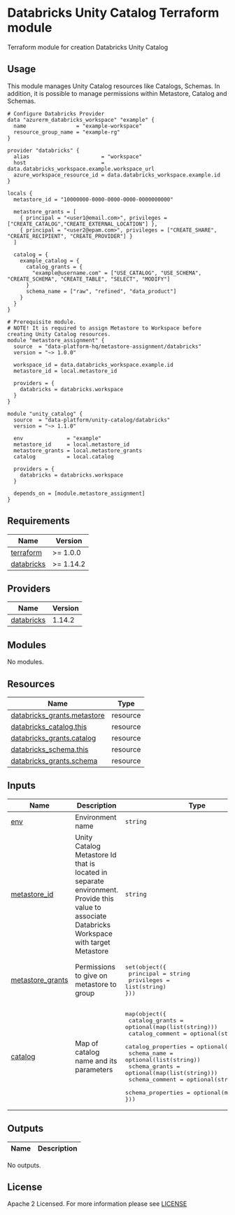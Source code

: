 # Databricks Unity Catalog Terraform module
Terraform module for creation Databricks Unity Catalog

## Usage
This module manages Unity Catalog resources like Catalogs, Schemas. In addition, it is possible to manage permissions within Metastore, Catalog and Schemas.
```hcl
# Configure Databricks Provider
data "azurerm_databricks_workspace" "example" {
  name                = "example-workspace"
  resource_group_name = "example-rg"
}

provider "databricks" {
  alias                       = "workspace"
  host                        = data.databricks_workspace.example.workspace_url
  azure_workspace_resource_id = data.databricks_workspace.example.id
}

locals {
  metastore_id = "10000000-0000-0000-0000-0000000000"
  
  metastore_grants = [
    { principal = "<user1@email.com>", privileges = ["CREATE_CATALOG","CREATE_EXTERNAL_LOCATION"] }, 
    { principal = "<user2@epam.com>", privileges = ["CREATE_SHARE", "CREATE_RECIPIENT", "CREATE_PROVIDER"] }
  ]
  
  catalog = {
    example_catalog = {
      catalog_grants = {
        "example@username.com" = ["USE_CATALOG", "USE_SCHEMA", "CREATE_SCHEMA", "CREATE_TABLE", "SELECT", "MODIFY"]
      }
      schema_name = ["raw", "refined", "data_product"]
    }
  }
}

# Prerequisite module.
# NOTE! It is required to assign Metastore to Workspace before creating Unity Catalog resources.
module "metastore_assignment" {
  source  = "data-platform-hq/metastore-assignment/databricks"
  version = "~> 1.0.0"

  workspace_id = data.databricks_workspace.example.id
  metastore_id = local.metastore_id

  providers = {
    databricks = databricks.workspace
  }
}

module "unity_catalog" {
  source  = "data-platform/unity-catalog/databricks"
  version = "~> 1.1.0"

  env              = "example"
  metastore_id     = local.metastore_id
  metastore_grants = local.metastore_grants
  catalog          = local.catalog

  providers = {
    databricks = databricks.workspace
  }
  
  depends_on = [module.metastore_assignment]
}
```
<!-- BEGIN_TF_DOCS -->
## Requirements

| Name                                                                      | Version   |
| ------------------------------------------------------------------------- | --------- |
| <a name="requirement_terraform"></a> [terraform](#requirement\_terraform)    | >= 1.0.0  |
| <a name="requirement_databricks"></a> [databricks](#requirement\_databricks) | >= 1.14.2  |


## Providers

| Name                                                          | Version   |
| ------------------------------------------------------------- | --------- |
| <a name="provider_databricks"></a> [databricks](#provider\_databricks) | 1.14.2   |


## Modules

No modules.

## Resources

| Name                                                                                                                                                    | Type     |
| ------------------------------------------------------------------------------------------------------------------------------------------------------- | -------- |
| [databricks_grants.metastore](https://registry.terraform.io/providers/databricks/databricks/latest/docs/resources/grants)                               | resource |
| [databricks_catalog.this](https://registry.terraform.io/providers/databricks/databricks/latest/docs/resources/catalog)                                  | resource |
| [databricks_grants.catalog](https://registry.terraform.io/providers/databricks/databricks/latest/docs/resources/grants)                                 | resource |
| [databricks_schema.this](https://registry.terraform.io/providers/databricks/databricks/latest/docs/resources/schema)                                    | resource |
| [databricks_grants.schema](https://registry.terraform.io/providers/databricks/databricks/latest/docs/resources/grants)                                  | resource |


## Inputs

| Name                                                                                   | Description                                                                                     | Type           | Default | Required |
| -------------------------------------------------------------------------------------- | ----------------------------------------------------------------------------------------------- | -------------- | ------- | :------: |
| <a name="input_env"></a> [env](#input\_project)| Environment name | `string`| n/a |   yes    |
| <a name="input_metastore_id"></a> [metastore\_id](#input\_metastore\_id)| Unity Catalog Metastore Id that is located in separate environment. Provide this value to associate Databricks Workspace with target Metastore| `string` | n/a |   yes    |
| <a name="input_metastore_grants"></a> [metastore\_grants](#input\_metastore\_grants)| Permissions to give on metastore to group | <pre>set(object({<br>  principal  = string<br>  privileges = list(string)<br>}))</pre>| [] |   no    |
| <a name="input_catalog"></a> [catalog](#input\_catalog)| Map of catalog name and its parameters | <pre>map(object({<br>  catalog_grants     = optional(map(list(string)))<br>  catalog_comment    = optional(string)<br>  catalog_properties = optional(map(string))<br>  schema_name        = optional(list(string))<br>  schema_grants      = optional(map(list(string)))<br>  schema_comment     = optional(string)<br>  schema_properties  = optional(map(string))<br>}))</pre>|{} |  no  |


## Outputs

| Name                                                                       | Description                            |
| -------------------------------------------------------------------------- | -------------------------------------- |

No outputs.
<!-- END_TF_DOCS -->

## License

Apache 2 Licensed. For more information please see [LICENSE](https://github.com/data-platform-hq/terraform-databricks-unity-catalog/tree/master/LICENSE)
